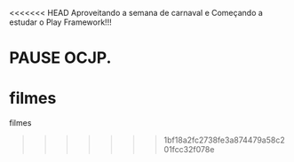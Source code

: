 <<<<<<< HEAD
Aproveitando a semana de carnaval e Começando a estudar o Play Framework!!!

PAUSE OCJP.
=======
filmes
======

filmes
>>>>>>> 1bf18a2fc2738fe3a874479a58c201fcc32f078e

